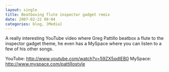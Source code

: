 ```yaml
---
layout: single
title: Beatboxing flute inspector gadget remix
date: 2007-02-22 00:04
categories: blog, [Media]
---
```

A really interesting YouTube video where Greg Pattillo beatbox a flute to the inspector gadget theme, he even has a MySpace where you can listen to a few of his other songs.

YouTube: <a href="http://www.youtube.com/watch?v=59ZX5qdIEB0">http://www.youtube.com/watch?v=59ZX5qdIEB0</a>
MySpace: <a href="http://www.myspace.com/pattillostyle">http://www.myspace.com/pattillostyle</a>

<object width="425" height="350"><param name="movie" value="http://www.youtube.com/v/59ZX5qdIEB0"></param><param name="wmode" value="transparent"></param><embed src="http://www.youtube.com/v/59ZX5qdIEB0" type="application/x-shockwave-flash" wmode="transparent" width="425" height="350"></embed></object>
